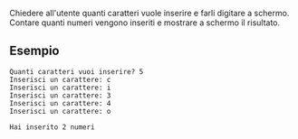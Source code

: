 Chiedere all'utente quanti caratteri vuole inserire e farli digitare a schermo. Contare quanti numeri vengono inseriti e mostrare a schermo il risultato.

## Esempio

```plaintext
Quanti caratteri vuoi inserire? 5
Inserisci un carattere: c
Inserisci un carattere: i
Inserisci un carattere: 3
Inserisci un carattere: 4
Inserisci un carattere: o

Hai inserito 2 numeri
```